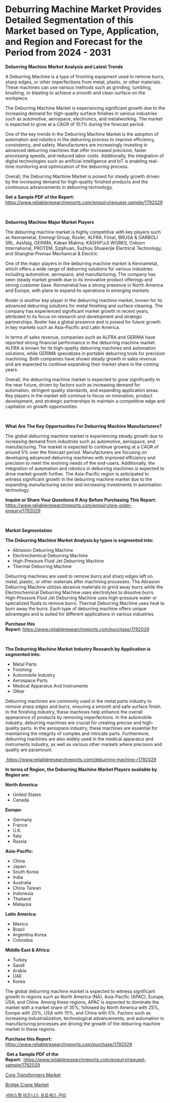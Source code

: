 <p><h1>Deburring Machine Market Provides Detailed Segmentation of this Market based on Type, Application, and Region and Forecast for the Period from 2024 - 2031</h1></p><p><strong>Deburring Machine Market Analysis and Latest Trends</strong></p>
<p><p>A Deburring Machine is a type of finishing equipment used to remove burrs, sharp edges, or other imperfections from metal, plastic, or other materials. These machines can use various methods such as grinding, tumbling, brushing, or blasting to achieve a smooth and clean surface on the workpiece.</p><p>The Deburring Machine Market is experiencing significant growth due to the increasing demand for high-quality surface finishes in various industries such as automotive, aerospace, electronics, and metalworking. The market is expected to grow at a CAGR of 10.1% during the forecast period.</p><p>One of the key trends in the Deburring Machine Market is the adoption of automation and robotics in the deburring process to improve efficiency, consistency, and safety. Manufacturers are increasingly investing in advanced deburring machines that offer increased precision, faster processing speeds, and reduced labor costs. Additionally, the integration of digital technologies such as artificial intelligence and IoT is enabling real-time monitoring and optimization of the deburring process.</p><p>Overall, the Deburring Machine Market is poised for steady growth driven by the increasing demand for high-quality finished products and the continuous advancements in deburring technology.</p></p>
<p><strong>Get a Sample PDF of the Report:&nbsp;</strong> <a href="https://www.reliableresearchreports.com/enquiry/request-sample/1792029">https://www.reliableresearchreports.com/enquiry/request-sample/1792029</a></p>
<p>&nbsp;</p>
<p><strong>Deburring Machine Major Market Players</strong></p>
<p><p>The deburring machine market is highly competitive with key players such as Kennametal, Emmegi Group, Rosler, ALFRA, Fimat, BRUSA & GARBOLI SRL, Assfalg, GERIMA, Kaban Makina, KASHIFUJI WORKS, Osborn International, PROTEM, Szqihuan, Suzhou Shuaierjie Electrical Technology, and Shanghai Promax Mechanical & Electric. </p><p>One of the major players in the deburring machine market is Kennametal, which offers a wide range of deburring solutions for various industries including automotive, aerospace, and manufacturing. The company has seen steady market growth due to its innovative product offerings and strong customer base. Kennametal has a strong presence in North America and Europe, with plans to expand its operations in emerging markets. </p><p>Rosler is another key player in the deburring machine market, known for its advanced deburring solutions for metal finishing and surface cleaning. The company has experienced significant market growth in recent years, attributed to its focus on research and development and strategic partnerships. Rosler has a global presence and is poised for future growth in key markets such as Asia-Pacific and Latin America. </p><p>In terms of sales revenue, companies such as ALFRA and GERIMA have reported strong financial performance in the deburring machine market. ALFRA is known for its high-quality deburring machines and automation solutions, while GERIMA specializes in portable deburring tools for precision machining. Both companies have shown steady growth in sales revenue and are expected to continue expanding their market share in the coming years. </p><p>Overall, the deburring machine market is expected to grow significantly in the near future, driven by factors such as increasing demand for automation, stringent quality standards, and expanding application areas. Key players in the market will continue to focus on innovation, product development, and strategic partnerships to maintain a competitive edge and capitalize on growth opportunities.</p></p>
<p>&nbsp;</p>
<p><strong>What Are The Key Opportunities For Deburring Machine Manufacturers?</strong></p>
<p><p>The global deburring machine market is experiencing steady growth due to increasing demand from industries such as automotive, aerospace, and manufacturing. The market is expected to continue growing at a CAGR of around 5% over the forecast period. Manufacturers are focusing on developing advanced deburring machines with improved efficiency and precision to meet the evolving needs of the end-users. Additionally, the integration of automation and robotics in deburring machines is expected to drive market growth further. The Asia-Pacific region is anticipated to witness significant growth in the deburring machine market due to the expanding manufacturing sector and increasing investments in automation technology.</p></p>
<p><strong>Inquire or Share Your Questions If Any Before Purchasing This Report:</strong> <a href="https://www.reliableresearchreports.com/enquiry/pre-order-enquiry/1792029">https://www.reliableresearchreports.com/enquiry/pre-order-enquiry/1792029</a></p>
<p>&nbsp;</p>
<p><strong>Market Segmentation</strong></p>
<p><strong>The Deburring Machine Market Analysis by types is segmented into:</strong></p>
<p><ul><li>Abrasion Deburring Machine</li><li>Electrochemical Deburring Machine</li><li>High-Pressure Fluid Jet Deburring Machine</li><li>Thermal Deburring Machine</li></ul></p>
<p><p>Deburring machines are used to remove burrs and sharp edges left on metal, plastic, or other materials after machining processes. The Abrasion Deburring Machine utilizes abrasive materials to grind away burrs while the Electrochemical Deburring Machine uses electrolytes to dissolve burrs. High-Pressure Fluid Jet Deburring Machine uses high-pressure water or specialized fluids to remove burrs. Thermal Deburring Machine uses heat to burn away the burrs. Each type of deburring machine offers unique advantages and is suited for different applications in various industries.</p></p>
<p><strong>Purchase this Report:&nbsp;</strong><a href="https://www.reliableresearchreports.com/purchase/1792029">https://www.reliableresearchreports.com/purchase/1792029</a></p>
<p>&nbsp;</p>
<p><strong>The Deburring Machine Market Industry Research by Application is segmented into:</strong></p>
<p><ul><li>Metal Parts</li><li>Finishing</li><li>Automobile Industry</li><li>Aerospace Parts</li><li>Medical Apparatus And Instruments</li><li>Other</li></ul></p>
<p><p>Deburring machines are commonly used in the metal parts industry to remove sharp edges and burrs, ensuring a smooth and safe surface finish. In the finishing industry, these machines help enhance the overall appearance of products by removing imperfections. In the automobile industry, deburring machines are crucial for creating precise and high-quality parts. In the aerospace industry, these machines are essential for maintaining the integrity of complex and intricate parts. Furthermore, deburring machines are also widely used in the medical apparatus and instruments industry, as well as various other markets where precision and quality are paramount.</p></p>
<p><a href="https://www.reliableresearchreports.com/deburring-machine-r1792029">&nbsp;https://www.reliableresearchreports.com/deburring-machine-r1792029</a></p>
<p><strong>In terms of Region, the Deburring Machine Market Players available by Region are:</strong></p>
<p>
    <p> <strong> North America: </strong>
        <ul>
            <li>United States</li>
            <li>Canada</li>
        </ul>
        </p> 
    <p> <strong> Europe: </strong>
        <ul>
            <li>Germany</li>
            <li>France</li>
            <li>U.K.</li>
            <li>Italy</li>
            <li>Russia</li>
        </ul>
        </p> 
    <p> <strong> Asia-Pacific: </strong>
        <ul>
            <li>China</li>
            <li>Japan</li>
            <li>South Korea</li>
            <li>India</li>
            <li>Australia</li>
            <li>China Taiwan</li>
            <li>Indonesia</li>
            <li>Thailand</li>
            <li>Malaysia</li>
        </ul>
        </p> 
    <p> <strong> Latin America: </strong>
        <ul>
            <li>Mexico</li>
            <li>Brazil</li>
            <li>Argentina Korea</li>
            <li>Colombia</li>
        </ul>
        </p> 
    <p> <strong> Middle East & Africa: </strong>
        <ul>
            <li>Turkey</li>
            <li>Saudi</li>
            <li>Arabia</li>
            <li>UAE</li>
            <li>Korea</li>
        </ul>
    </p>
    </p>
<p><p>The global deburring machine market is expected to witness significant growth in regions such as North America (NA), Asia-Pacific (APAC), Europe, USA, and China. Among these regions, APAC is expected to dominate the market with a market share of 35%, followed by North America with 25%, Europe with 20%, USA with 15%, and China with 5%. Factors such as increasing industrialization, technological advancements, and automation in manufacturing processes are driving the growth of the deburring machine market in these regions.</p></p>
<p><strong>Purchase this Report: </strong><a href="https://www.reliableresearchreports.com/purchase/1792029">https://www.reliableresearchreports.com/purchase/1792029</a></p>
<p>&nbsp;<strong>Get a Sample PDF of the Report:&nbsp;&nbsp;</strong><a href="https://www.reliableresearchreports.com/enquiry/request-sample/1792029">https://www.reliableresearchreports.com/enquiry/request-sample/1792029</a></p>
<p><strong></strong></p>
<p><p><a href="https://github.com/edytherolanlouisejk1miz0wig/Market-Research-Report-List-2/blob/main/core-transformers-market.md">Core Transformers Market</a></p><p><a href="https://github.com/peachesmcdowel1/Market-Research-Report-List-2/blob/main/bridge-crane-market.md">Bridge Crane Market</a></p><p><a href="https://github.com/wallacBahrtyinger567686/Market-Research-Report-List-1/blob/main/458715830557.md">서비스형 비즈니스 프로세스 관리</a></p></p>